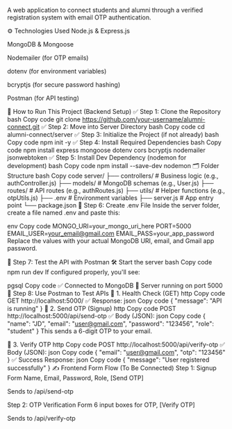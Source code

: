 A web application to connect students and alumni through a verified registration system with email OTP authentication.

⚙️ Technologies Used
Node.js & Express.js

MongoDB & Mongoose

Nodemailer (for OTP emails)

dotenv (for environment variables)

bcryptjs (for secure password hashing)

Postman (for API testing)

🚀 How to Run This Project (Backend Setup)
✅ Step 1: Clone the Repository
bash
Copy code
git clone https://github.com/your-username/alumni-connect.git
✅ Step 2: Move into Server Directory
bash
Copy code
cd alumni-connect/server
✅ Step 3: Initialize the Project (if not already)
bash
Copy code
npm init -y
✅ Step 4: Install Required Dependencies
bash
Copy code
npm install express mongoose dotenv cors bcryptjs nodemailer jsonwebtoken
✅ Step 5: Install Dev Dependency (nodemon for development)
bash
Copy code
npm install --save-dev nodemon
🗂 Folder Structure
bash
Copy code
server/
├── controllers/       # Business logic (e.g., authController.js)
├── models/            # MongoDB schemas (e.g., User.js)
├── routes/            # API routes (e.g., authRoutes.js)
├── utils/             # Helper functions (e.g., otpUtils.js)
├── .env               # Environment variables
├── server.js          # App entry point
└── package.json
🔐 Step 6: Create .env File
Inside the server folder, create a file named .env and paste this:

env
Copy code
MONGO_URI=your_mongo_uri_here
PORT=5000
EMAIL_USER=your_email@gmail.com
EMAIL_PASS=your_app_password
Replace the values with your actual MongoDB URI, email, and Gmail app password.

🧪 Step 7: Test the API with Postman
🛠️ Start the server
bash
Copy code
npm run dev
If configured properly, you'll see:

pgsql
Copy code
✅ Connected to MongoDB
🚀 Server running on port 5000
📮 Step 8: Use Postman to Test APIs
🧾 1. Health Check (GET)
http
Copy code
GET http://localhost:5000/
✅ Response:
json
Copy code
{ "message": "API is running" }
📧 2. Send OTP (Signup)
http
Copy code
POST http://localhost:5000/api/send-otp
✅ Body (JSON):
json
Copy code
{
  "name": "JD",
  "email": "user@gmail.com",
  "password": "123456",
  "role": "student"
}
This sends a 6-digit OTP to your email.

🔐 3. Verify OTP
http
Copy code
POST http://localhost:5000/api/verify-otp
✅ Body (JSON):
json
Copy code
{
  "email": "user@gmail.com",
  "otp": "123456"
}
✅ Success Response:
json
Copy code
{ "message": "User registered successfully" }
✍️ Frontend Form Flow (To Be Connected)
Step 1: Signup Form
Name, Email, Password, Role, [Send OTP]

Sends to /api/send-otp

Step 2: OTP Verification Form
6 input boxes for OTP, [Verify OTP]

Sends to /api/verify-otp